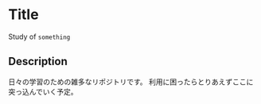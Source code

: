<!-- 一般的なREADME.mdのフォーマット -->
# Title
Study of `something`
## Description
日々の学習のための雑多なリポジトリです。
利用に困ったらとりあえずここに突っ込んでいく予定。